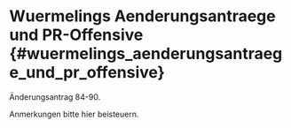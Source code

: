# Wuermelings Aenderungsantraege und PR-Offensive {#wuermelings_aenderungsantraege_und_pr_offensive}

Änderungsantrag 84-90.

Anmerkungen bitte hier beisteuern.
